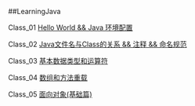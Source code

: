 ##LearningJava

Class_01 [Hello World && Java 环境配置](./Class_01)

Class_02 [Java文件名与Class的关系 && 注释 && 命名规范](./Class_02)

Class_03 [基本数据类型和运算符](./Class_03)

Class_04 [数组和方法重载](./Class_04)

Class_05 [面向对象(基础篇)](.Class_05)
